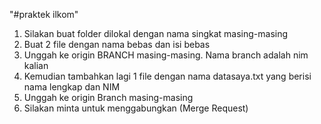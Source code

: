 "#praktek ilkom" 
1. Silakan buat folder dilokal dengan nama singkat masing-masing
2. Buat 2 file dengan nama bebas dan isi bebas
3. Unggah ke origin BRANCH masing-masing. Nama branch adalah nim kalian
4. Kemudian tambahkan lagi 1 file dengan nama datasaya.txt yang berisi nama lengkap dan NIM
5. Unggah ke origin Branch masing-masing
6. Silakan minta untuk menggabungkan (Merge Request)

